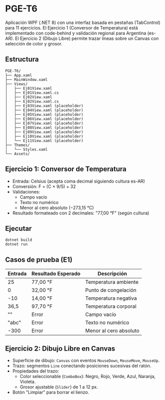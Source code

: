 # PGE-T6

Aplicación WPF (.NET 8) con una interfaz basada en pestañas (TabControl) para 11 ejercicios. El Ejercicio 1 (Conversor de Temperatura) está implementado con code-behind y validación regional para Argentina (es-AR). El Ejercicio 2 (Dibujo Libre) permite trazar líneas sobre un Canvas con selección de color y grosor.

## Estructura

```
PGE-T6/
├── App.xaml
├── MainWindow.xaml
├── Views/
│   ├── Ej01View.xaml
│   ├── Ej01View.xaml.cs
│   ├── Ej02View.xaml
│   ├── Ej02View.xaml.cs
│   ├── Ej03View.xaml (placeholder)
│   ├── Ej04View.xaml (placeholder)
│   ├── Ej05View.xaml (placeholder)
│   ├── Ej06View.xaml (placeholder)
│   ├── Ej07View.xaml (placeholder)
│   ├── Ej08View.xaml (placeholder)
│   ├── Ej09View.xaml (placeholder)
│   ├── Ej10View.xaml (placeholder)
│   └── Ej11View.xaml (placeholder)
├── Themes/
│   └── Styles.xaml
└── Assets/
```

## Ejercicio 1: Conversor de Temperatura

- Entrada: Celsius (acepta coma decimal siguiendo cultura es-AR)
- Conversión: F = (C × 9/5) + 32
- Validaciones:
  - Campo vacío
  - Texto no numérico
  - Menor al cero absoluto (−273,15 °C)
- Resultado formateado con 2 decimales: "77,00 °F" (según cultura)

## Ejecutar

```
dotnet build
dotnet run
```

## Casos de prueba (E1)

| Entrada | Resultado Esperado | Descripción |
|---|---|---|
| 25 | 77,00 °F | Temperatura ambiente |
| 0 | 32,00 °F | Punto de congelación |
| -10 | 14,00 °F | Temperatura negativa |
| 36,5 | 97,70 °F | Temperatura corporal |
| "" | Error | Campo vacío |
| "abc" | Error | Texto no numérico |
| -300 | Error | Menor al cero absoluto |

## Ejercicio 2: Dibujo Libre en Canvas

- Superficie de dibujo: `Canvas` con eventos `MouseDown`, `MouseMove`, `MouseUp`.
- Trazo: segmentos `Line` conectando posiciones sucesivas del ratón.
- Propiedades del trazo:
  - Color seleccionable (`ComboBox`): Negro, Rojo, Verde, Azul, Naranja, Violeta.
  - Grosor ajustable (`Slider`) de 1 a 12 px.
- Botón "Limpiar" para borrar el lienzo.

